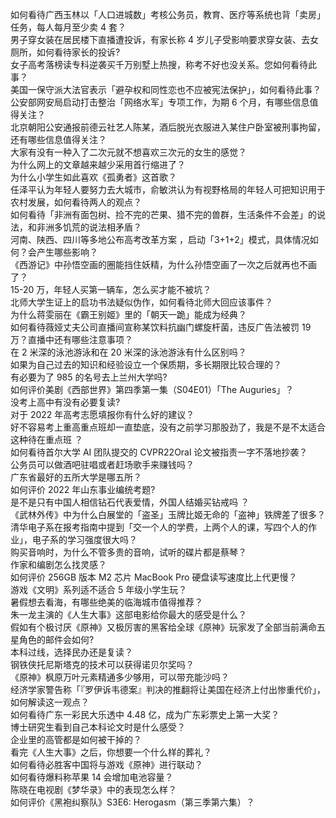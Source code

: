 如何看待广西玉林以「人口进城数」考核公务员，教育、医疗等系统也背「卖房」任务，每人每月至少卖 4 套？  
男子穿女装在居民楼下直播遭投诉，有家长称 4 岁儿子受影响要求穿女装、去女厕所，如何看待家长的投诉?  
女子高考落榜读专科逆袭买千万别墅上热搜，称考不好也没关系。您如何看待此事？  
美国一保守派大法官表示「避孕权和同性恋也不应被宪法保护」，如何看待此事？  
公安部网安局启动打击整治「网络水军」专项工作，为期 6 个月，有哪些信息值得关注？  
北京朝阳公安通报前德云社艺人陈某，酒后脱光衣服进入某住户卧室被刑事拘留，还有哪些信息值得关注？  
大家有没有一种入了二次元就不想喜欢三次元的女生的感觉？  
为什么网上的文章越来越少采用首行缩进了？  
为什么小学生如此喜欢《孤勇者》这首歌？  
任泽平认为年轻人要努力去大城市，俞敏洪认为有视野格局的年轻人可把知识用于农村发展，如何看待两人的观点？  
如何看待「非洲有面包树、捡不完的芒果、猎不完的兽群，生活条件不会差」的说法，和非洲多饥荒的说法相矛盾？  
河南、陕西、四川等多地公布高考改革方案 ，启动「3+1+2」模式，具体情况如何？会产生哪些影响？  
《西游记》中孙悟空画的圈能挡住妖精，为什么孙悟空画了一次之后就再也不画了？  
15-20 万，年轻人买第一辆车，怎么买才能不被坑？  
北师大学生证上的启功书法疑似伪作，如何看待北师大回应该事件？  
为什么蒋雯丽在《霸王别姬》里的「朝天一跪」能成为经典？  
如何看待薇娅丈夫公司直播间宣称某饮料抗幽门螺旋杆菌，违反广告法被罚 19 万？直播中还有哪些注意事项？  
在 2 米深的泳池游泳和在 20 米深的泳池游泳有什么区别吗？  
如果为自己过去的知识和经验设立一个保质期，多长期限比较合理的？  
有必要为了 985 的名号去上兰州大学吗?  
如何评价美剧《西部世界》第四季第一集（S04E01）「The Auguries」？  
没考上高中有没有必要复读?  
对于 2022 年高考志愿填报你有什么好的建议？  
好不容易考上重高重点班却一直垫底，没有之前学习那股劲了，我是不是不太适合这种待在重点班 ？  
如何看待首尔大学 AI 团队提交的 CVPR22Oral 论文被指责一字不落地抄袭？  
公务员可以做酒吧驻唱或者赶场歌手来赚钱吗？  
广东省最好的五所大学是哪五所？  
如何评价 2022 年山东事业编统考题?  
是不是只有中国人相信钻石代表爱情，外国人结婚买钻戒吗 ？  
《武林外传》中为什么白展堂的「盗圣」玉牌比姬无命的「盗神」铁牌差了很多？  
清华电子系在报考指南中提到「交一个人的学费，上两个人的课，写四个人的作业」，电子系的学习强度很大吗？  
购买音响时，为什么不管多贵的音响，试听的碟片都是蔡琴？  
作家和编剧怎么找灵感？  
如何评价 256GB  版本 M2 芯片 MacBook Pro 硬盘读写速度比上代更慢？  
游戏《文明》系列适不适合 5 年级小学生玩？  
暑假想去看海，有哪些绝美的临海城市值得推荐？  
朱一龙主演的《人生大事》这部电影给你最大的感受是什么？  
假如有个极讨厌《原神》又极厉害的黑客给全球《原神》玩家发了全部当前满命五星角色的邮件会如何?  
本科过线，选择民办还是复读？  
钢铁侠托尼斯塔克的技术可以获得诺贝尔奖吗？  
《原神》枫原万叶元素精通多少够用，可以带充能沙吗？  
经济学家警告称「『罗伊诉韦德案』判决的推翻将让美国在经济上付出惨重代价」，如何解读这一观点？  
如何看待广东一彩民大乐透中 4.48 亿，成为广东彩票史上第一大奖？  
博士研究生看到自己本科论文时是什么感受？  
企业里的高管都是如何被干掉的？  
看完《人生大事》之后，你想要一个什么样的葬礼？  
如何看待必胜客中国将与游戏《原神》进行联动？  
如何看待爆料称苹果 14 会增加电池容量？  
陈晓在电视剧《梦华录》中的表现怎么样？  
如何评价《黑袍纠察队》S3E6: Herogasm（第三季第六集）？  
